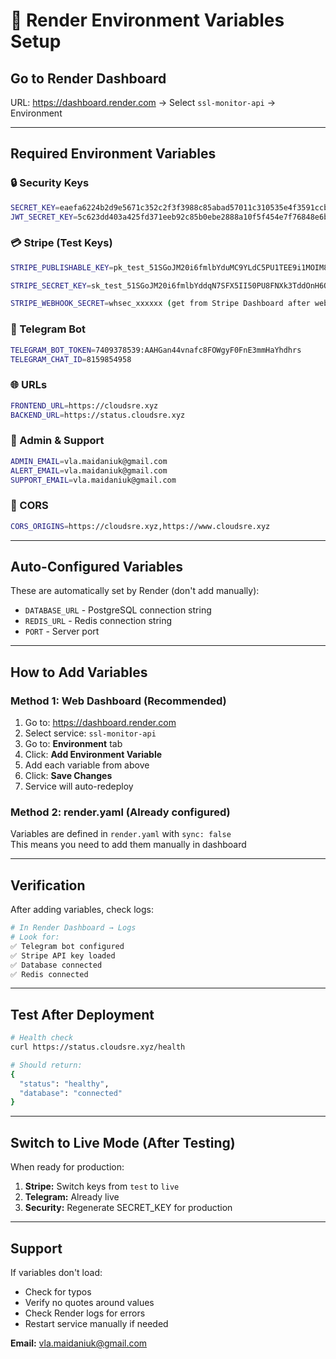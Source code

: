 # 🚀 Render Environment Variables Setup

## Go to Render Dashboard

URL: https://dashboard.render.com → Select `ssl-monitor-api` → Environment

---

## Required Environment Variables

### 🔒 Security Keys
```bash
SECRET_KEY=eaefa6224b2d9e5671c352c2f3f3988c85abad57011c310535e4f3591ccbd2b6
JWT_SECRET_KEY=5c623dd403a425fd371eeb92c85b0ebe2888a10f5f454e7f76848e6b827d5acf
```

### 💳 Stripe (Test Keys)
```bash
STRIPE_PUBLISHABLE_KEY=pk_test_51SGoJM20i6fmlbYduMC9YLdC5PU1TEE9i1MOIM8mGcyAZY1Lx3TYuu02w8zGHbKsSRVTMuWUaz1yVBbHUG8Iivro00XaWGmEmY

STRIPE_SECRET_KEY=sk_test_51SGoJM20i6fmlbYddqN7SFX5II50PU8FNXk3TddOnH6QipGMvXwsmUxvoOKFITR42B924oxrc12Mx5t9pAQMX6Q700Zv95jBJt

STRIPE_WEBHOOK_SECRET=whsec_xxxxxx (get from Stripe Dashboard after webhook setup)
```

### 📱 Telegram Bot
```bash
TELEGRAM_BOT_TOKEN=7409378539:AAHGan44vnafc8FOWgyF0FnE3mmHaYhdhrs
TELEGRAM_CHAT_ID=8159854958
```

### 🌐 URLs
```bash
FRONTEND_URL=https://cloudsre.xyz
BACKEND_URL=https://status.cloudsre.xyz
```

### 📧 Admin & Support
```bash
ADMIN_EMAIL=vla.maidaniuk@gmail.com
ALERT_EMAIL=vla.maidaniuk@gmail.com
SUPPORT_EMAIL=vla.maidaniuk@gmail.com
```

### 🔐 CORS
```bash
CORS_ORIGINS=https://cloudsre.xyz,https://www.cloudsre.xyz
```

---

## Auto-Configured Variables

These are automatically set by Render (don't add manually):
- `DATABASE_URL` - PostgreSQL connection string
- `REDIS_URL` - Redis connection string  
- `PORT` - Server port

---

## How to Add Variables

### Method 1: Web Dashboard (Recommended)
1. Go to: https://dashboard.render.com
2. Select service: `ssl-monitor-api`
3. Go to: **Environment** tab
4. Click: **Add Environment Variable**
5. Add each variable from above
6. Click: **Save Changes**
7. Service will auto-redeploy

### Method 2: render.yaml (Already configured)
Variables are defined in `render.yaml` with `sync: false`  
This means you need to add them manually in dashboard

---

## Verification

After adding variables, check logs:

```bash
# In Render Dashboard → Logs
# Look for:
✅ Telegram bot configured
✅ Stripe API key loaded
✅ Database connected
✅ Redis connected
```

---

## Test After Deployment

```bash
# Health check
curl https://status.cloudsre.xyz/health

# Should return:
{
  "status": "healthy",
  "database": "connected"
}
```

---

## Switch to Live Mode (After Testing)

When ready for production:

1. **Stripe:** Switch keys from `test` to `live`
2. **Telegram:** Already live
3. **Security:** Regenerate SECRET_KEY for production

---

## Support

If variables don't load:
- Check for typos
- Verify no quotes around values
- Check Render logs for errors
- Restart service manually if needed

**Email:** vla.maidaniuk@gmail.com

